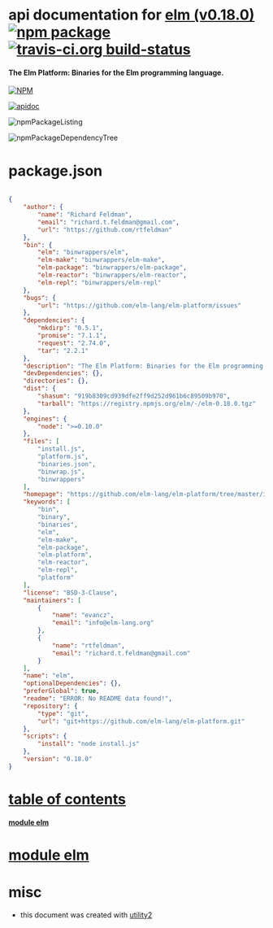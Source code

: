 # api documentation for  [elm (v0.18.0)](https://github.com/elm-lang/elm-platform/tree/master/installers/npm)  [![npm package](https://img.shields.io/npm/v/npmdoc-elm.svg?style=flat-square)](https://www.npmjs.org/package/npmdoc-elm) [![travis-ci.org build-status](https://api.travis-ci.org/npmdoc/node-npmdoc-elm.svg)](https://travis-ci.org/npmdoc/node-npmdoc-elm)
#### The Elm Platform: Binaries for the Elm programming language.

[![NPM](https://nodei.co/npm/elm.png?downloads=true)](https://www.npmjs.com/package/elm)

[![apidoc](https://npmdoc.github.io/node-npmdoc-elm/build/screenCapture.buildNpmdoc.browser._2Fhome_2Ftravis_2Fbuild_2Fnpmdoc_2Fnode-npmdoc-elm_2Ftmp_2Fbuild_2Fapidoc.html.png)](https://npmdoc.github.io/node-npmdoc-elm/build/apidoc.html)

![npmPackageListing](https://npmdoc.github.io/node-npmdoc-elm/build/screenCapture.npmPackageListing.svg)

![npmPackageDependencyTree](https://npmdoc.github.io/node-npmdoc-elm/build/screenCapture.npmPackageDependencyTree.svg)



# package.json

```json

{
    "author": {
        "name": "Richard Feldman",
        "email": "richard.t.feldman@gmail.com",
        "url": "https://github.com/rtfeldman"
    },
    "bin": {
        "elm": "binwrappers/elm",
        "elm-make": "binwrappers/elm-make",
        "elm-package": "binwrappers/elm-package",
        "elm-reactor": "binwrappers/elm-reactor",
        "elm-repl": "binwrappers/elm-repl"
    },
    "bugs": {
        "url": "https://github.com/elm-lang/elm-platform/issues"
    },
    "dependencies": {
        "mkdirp": "0.5.1",
        "promise": "7.1.1",
        "request": "2.74.0",
        "tar": "2.2.1"
    },
    "description": "The Elm Platform: Binaries for the Elm programming language.",
    "devDependencies": {},
    "directories": {},
    "dist": {
        "shasum": "919b8309cd939dfe2ff9d252d961b6c89509b970",
        "tarball": "https://registry.npmjs.org/elm/-/elm-0.18.0.tgz"
    },
    "engines": {
        "node": ">=0.10.0"
    },
    "files": [
        "install.js",
        "platform.js",
        "binaries.json",
        "binwrap.js",
        "binwrappers"
    ],
    "homepage": "https://github.com/elm-lang/elm-platform/tree/master/installers/npm",
    "keywords": [
        "bin",
        "binary",
        "binaries",
        "elm",
        "elm-make",
        "elm-package",
        "elm-platform",
        "elm-reactor",
        "elm-repl",
        "platform"
    ],
    "license": "BSD-3-Clause",
    "maintainers": [
        {
            "name": "evancz",
            "email": "info@elm-lang.org"
        },
        {
            "name": "rtfeldman",
            "email": "richard.t.feldman@gmail.com"
        }
    ],
    "name": "elm",
    "optionalDependencies": {},
    "preferGlobal": true,
    "readme": "ERROR: No README data found!",
    "repository": {
        "type": "git",
        "url": "git+https://github.com/elm-lang/elm-platform.git"
    },
    "scripts": {
        "install": "node install.js"
    },
    "version": "0.18.0"
}
```



# <a name="apidoc.tableOfContents"></a>[table of contents](#apidoc.tableOfContents)

#### [module elm](#apidoc.module.elm)



# <a name="apidoc.module.elm"></a>[module elm](#apidoc.module.elm)



# misc
- this document was created with [utility2](https://github.com/kaizhu256/node-utility2)
